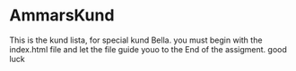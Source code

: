 # AmmarsKund

This is the kund lista, for special kund Bella. 
you must begin with the index.html file and let the file guide youo to the End of the assigment.
good luck 
